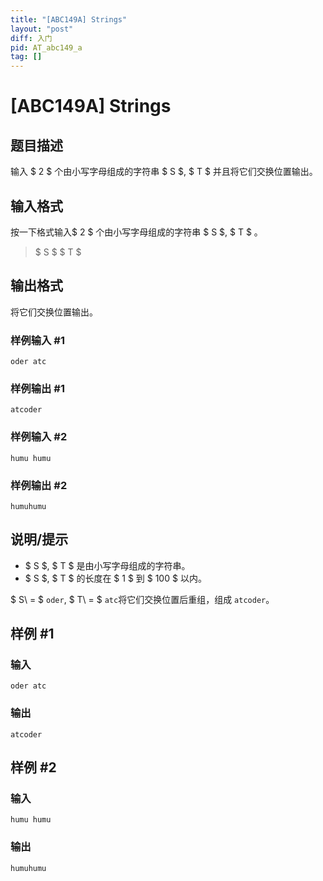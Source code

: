 ```yaml
---
title: "[ABC149A] Strings"
layout: "post"
diff: 入门
pid: AT_abc149_a
tag: []
---
```


# [ABC149A] Strings

## 题目描述

输入 $ 2 $ 个由小写字母组成的字符串 $ S $, $ T $ 并且将它们交换位置输出。

## 输入格式

按一下格式输入$ 2 $ 个由小写字母组成的字符串 $ S $, $ T $ 。

> $ S $ $ T $

## 输出格式

将它们交换位置输出。

### 样例输入 #1

```
oder atc
```

### 样例输出 #1

```
atcoder
```

### 样例输入 #2

```
humu humu
```

### 样例输出 #2

```
humuhumu
```

## 说明/提示

- $ S $, $ T $ 是由小写字母组成的字符串。
- $ S $, $ T $ 的长度在 $ 1 $ 到 $ 100 $ 以内。


$ S\ = $ `oder`, $ T\ = $ `atc`将它们交换位置后重组，组成 `atcoder`。

## 样例 #1

### 输入

```
oder atc
```

### 输出

```
atcoder
```

## 样例 #2

### 输入

```
humu humu
```

### 输出

```
humuhumu
```

